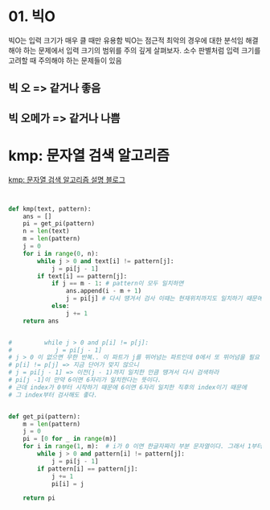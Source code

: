 # 01. 빅O

빅O는 입력 크기가 매우 클 때만 유용함
빅O는 점근적 최악의 경우에 대한 분석임
해결해야 하는 문제에서 입력 크기의 범위를 주의 깊게 살펴보자.
소수 판별처럼 입력 크기를 고려할 때 주의해야 하는 문제들이 있음

## 빅 오 => 같거나 좋음

## 빅 오메가 => 같거나 나쁨

# kmp: 문자열 검색 알고리즘

[kmp: 문자열 검색 알고리즘 설명 블로그](https://bowbowbow.tistory.com/6)

```py


def kmp(text, pattern):
    ans = []
    pi = get_pi(pattern)
    n = len(text)
    m = len(pattern)
    j = 0
    for i in range(0, n):
        while j > 0 and text[i] != pattern[j]:
            j = pi[j - 1]
        if text[i] == pattern[j]:
            if j == m - 1: # pattern이 모두 일치하면
                ans.append(i - m + 1)
                j = pi[j] # 다시 떙겨서 검사 이때는 현재위치까지도 일치하기 때문에 j- 1이 아닌 j
            else:
                j += 1
    return ans


#         while j > 0 and p[i] != p[j]:
#            j = pi[j - 1]
# j > 0 이 없으면 무한 반복.. 이 파트가 j를 뛰어넘는 파트인데 0에서 또 뛰어넘을 필요 없잖아
# p[i] != p[j] => 지금 단어가 맞지 않으니
# j = pi[j - 1] => 이전(j - 1)까지 일치한 만큼 땡겨서 다시 검색하라
# pi[j -1]이 만약 6이면 6자리가 일치한다는 뜻이다.
# 근데 index가 0부터 시작하기 때문에 6이면 6자리 일치한 직후의 index이기 때문에
# 그 index부터 검사해도 좋다.


def get_pi(pattern):
    m = len(pattern)
    j = 0
    pi = [0 for _ in range(m)]
    for i in range(1, m):  # i가 0 이면 한글자짜리 부분 문자열이다. 그래서 1부터 시작한다.
        while j > 0 and pattern[i] != pattern[j]:
            j = pi[j - 1]
        if pattern[i] == pattern[j]:
            j += 1
            pi[i] = j

    return pi

```
